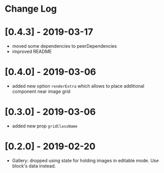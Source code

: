 # Change Log

# [0.4.3] - 2019-03-17

- moved some dependencies to peerDependencies
- improved README

# [0.4.0] - 2019-03-06

- added new option `renderExtra` which allows to place additional component near image grid

# [0.3.0] - 2019-03-06

- added new prop `gridClassName`

# [0.2.0] - 2019-02-20

- Gallery: dropped using state for holding images in editable mode. Use block's data instead.
